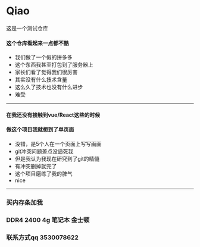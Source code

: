 # Qiao
这是一个测试仓库
#### 这个仓库看起来一点都不酷
+ 我们做了一个假的拼多多
+ 这个东西我甚至打包到了服务器上
+ 家长们看了觉得我们很厉害
+ 其实没有什么技术含量
+ 这么久了技术也没有什么进步
+ 难受
---
#### 在我还没有接触到vue/React这些的时候
#### 做这个项目我就想到了单页面
+ 没错，是5个人在一个页面上写写画画
+ git冲突问题差点没逼死我
+ 但是我认为我现在研究到了git的精髓
+ 有冲突删掉就完了
+ 这个项目磨练了我的脾气
+ nice
---                 
### 买内存条加我                  
### DDR4 2400 4g 笔记本  金士顿                    
### 联系方式qq 3530078622
